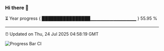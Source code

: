 ### Hi there 👋

⏳ Year progress { ████████████████▁▁▁▁▁▁▁▁▁▁▁▁▁▁ } 55.95 %

---

⏰ Updated on Thu, 24 Jul 2025 04:58:19 GMT

![Progress Bar CI](https://github.com/IshwaranRudhara/GIT-ACTION/workflows/Progress%20Bar%20CI/badge.svg)
